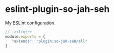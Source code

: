 # eslint-plugin-so-jah-seh

My ESLint configuration.

```javascript
// .eslintrc
module.exports = {
   "extends": "plugin:so-jah-seh/all"
}
```
